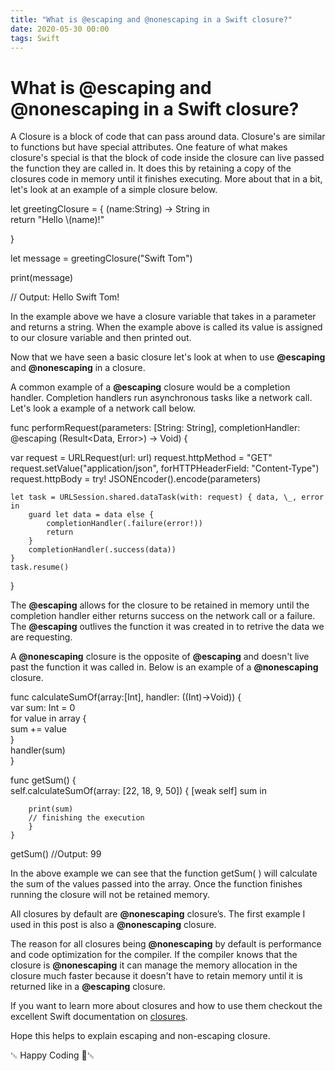 ```yaml
---
title: "What is @escaping and @nonescaping in a Swift closure?"
date: 2020-05-30 00:00
tags: Swift
---
```

# What is @escaping and @nonescaping in a Swift closure?

A Closure is a block of code that can pass around data. Closure's are similar to functions but have special attributes. One feature of what makes closure's special is that the block of code inside the closure can live passed the function they are called in. It does this by retaining a copy of the closures code in memory until it finishes executing. More about that in a bit, let's look at an example of a simple closure below.

let greetingClosure = { (name:String) -> String in  
    return "Hello \\(name)!"  

}  

let message = greetingClosure("Swift Tom")  

print(message)

// Output: Hello Swift Tom!

In the example above we have a closure variable that takes in a parameter and returns a string. When the example above is called its value is assigned to our closure variable and then printed out.

Now that we have seen a basic closure let's look at when to use **@escaping** and **@nonescaping** in a closure.

A common example of a **@escaping** closure would be a completion handler. Completion handlers run asynchronous tasks like a network call. Let's look a example of a network call below.

func performRequest(parameters: \[String: String\], completionHandler: @escaping (Result<Data, Error>) -> Void) {
   
 var request = URLRequest(url: url)
    request.httpMethod = "GET"
    request.setValue("application/json", forHTTPHeaderField: "Content-Type")
    request.httpBody = try! JSONEncoder().encode(parameters)

    let task = URLSession.shared.dataTask(with: request) { data, \_, error in
        guard let data = data else {
            completionHandler(.failure(error!))
            return
        }
        completionHandler(.success(data))
    }
    task.resume()
}

The **@escaping** allows for the closure to be retained in memory until the completion handler either returns success on the network call or a failure. The **@escaping** outlives the function it was created in to retrive the data we are requesting.

A **@nonescaping** closure is the opposite of **@escaping** and doesn't live past the function it was called in. Below is an example of a **@nonescaping** closure.

func calculateSumOf(array:\[Int\],  handler: ((Int)->Void)) {  
        var sum: Int = 0  
        for value in array {  
            sum += value  
        }  
            handler(sum)  
    }  

func getSum() {  
        self.calculateSumOf(array: \[22, 18, 9, 50\]) { \[weak self\] sum in  
        
        print(sum)  
        // finishing the execution  
        }  
    } 

getSum()
//Output: 99

In the above example we can see that the function getSum( ) will calculate the sum of the values passed into the array. Once the function finishes running the closure will not be retained memory.

All closures by default are **@nonescaping** closure’s. The first example I used in this post is also a **@nonescaping** closure.

The reason for all closures being **@nonescaping** by default is performance and code optimization for the compiler. If the compiler knows that the closure is **@nonescaping** it can manage the memory allocation in the closure much faster because it doesn't have to retain memory until it is returned like in a **@escaping** closure.

If you want to learn more about closures and how to use them checkout the excellent Swift documentation on [closures](https://docs.swift.org/swift-book/LanguageGuide/Closures.html).

Hope this helps to explain escaping and non-escaping closure.

␛ Happy Coding 🚫␛
